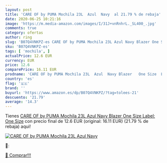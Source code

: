 ```yaml
---
layout: post
title: 'CARE OF by PUMA Mochila 23L  Azul  Navy  al 21.79 % de rebaja'
date: 2020-06-25 10:21:16
image: 'https://m.media-amazon.com/images/I/31J+vnRnhrL._SL400_.jpg'
comments: true
category: ofertas
author: ring
slug: 'B07Q4VNKPZ-es CARE OF by PUMA Mochila 23L Azul Navy Blazer One Size...'
sku: 'B07Q4VNKPZ-es'
tags: [ 'mochila', ]
actualPrice: 12.6 EUR
currency: EUR
price: 12.6
comparePrice: 16.11 EUR
prodname: 'CARE OF by PUMA Mochila 23L  Azul  Navy Blazer   One Size  Label: One Size'
country: 'es'
flag: '🇪🇸'
brand: ''
buyurl: 'https://www.amazon.es/dp/B07Q4VNKPZ/?tag=tolees-21'
descuento: '21.79'
average: '14.3'
---
```


Tienes [CARE OF by PUMA Mochila 23L  Azul  Navy Blazer   One Size  Label: One Size](https://www.amazon.es/dp/B07Q4VNKPZ/?tag=tolees-21) con precio final de  12.6 EUR (original: 16.11 EUR) (21.79 %  de rebaja) aqui!

[![CARE OF by PUMA Mochila 23L  Azul  Navy ](https://m.media-amazon.com/images/I/31J+vnRnhrL._SL400_.jpg)](https://www.amazon.es/dp/B07Q4VNKPZ/?tag=tolees-21)

🔎:


[🛒 Comprar!!!](https://www.amazon.es/dp/B07Q4VNKPZ/?tag=tolees-21)
